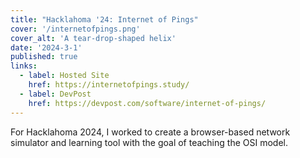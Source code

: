 ```yaml
---
title: "Hacklahoma '24: Internet of Pings"
cover: '/internetofpings.png'
cover_alt: 'A tear-drop-shaped helix'
date: '2024-3-1'
published: true
links:
  - label: Hosted Site
    href: https://internetofpings.study/
  - label: DevPost
    href: https://devpost.com/software/internet-of-pings/
---
```


For Hacklahoma 2024, I worked to create a browser-based network simulator and learning tool with the goal of teaching the OSI model.
